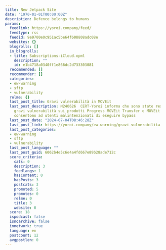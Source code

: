 ```yaml
---
title: New Jetpack Site
date: "1970-01-01T00:00:00Z"
description: Defence belongs to humans
params:
  feedlink: https://yoroi.company/feed/
  feedtype: rss
  feedid: 9e9700e0c951ac5be64f608808adc08e
  websites: {}
  blogrolls: []
  in_blogrolls:
  - title: Subscriptions-iCloud.opml
    description: ""
    id: e1b4718a0340ff1e866dc2d733303081
  recommended: []
  recommender: []
  categories:
  - ew-warning
  - sftp
  - vulnerability
  relme: {}
  last_post_title: Gravi vulnerabilità in MOVEit
  last_post_description: N240626  CERT-Yoroi informa che sono state rese note due
    gravi vulnerabilità sui prodotti Progress MOVEit Transfer e MOVEit Gateway che
    consentono ad utenti malintenzionati di eseguire bypass
  last_post_date: "2024-07-04T08:46:28Z"
  last_post_link: https://yoroi.company/ew-warning/gravi-vulnerabilita-in-moveit/
  last_post_categories:
  - ew-warning
  - sftp
  - vulnerability
  last_post_language: ""
  last_post_guid: 6062b4e5c6e4a4fd667e89b28ade712c
  score_criteria:
    cats: 0
    description: 3
    feedlangs: 1
    hasContent: 0
    hasPosts: 3
    postcats: 3
    promoted: 5
    promotes: 0
    relme: 0
    title: 3
    website: 0
  score: 18
  ispodcast: false
  isnoarchive: false
  innetwork: true
  language: en
  postcount: 12
  avgpostlen: 0
---
```

